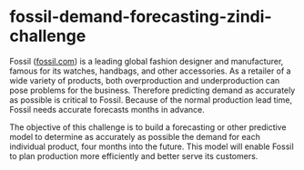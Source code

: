 # fossil-demand-forecasting-zindi-challenge
Fossil ([fossil.com](https://fossil.com)) is a leading global fashion designer and manufacturer, famous for its watches, handbags, and other accessories. As a retailer of a wide variety of products, both overproduction and underproduction can pose problems for the business. Therefore predicting demand as accurately as possible is critical to Fossil. Because of the normal production lead time, Fossil needs accurate forecasts months in advance.

The objective of this challenge is to build a forecasting or other predictive model to determine as accurately as possible the demand for each individual product, four months into the future. This model will enable Fossil to plan production more efficiently and better serve its customers.
